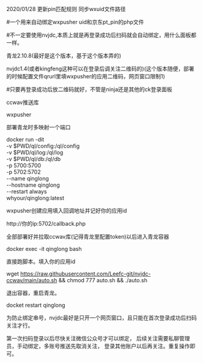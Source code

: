 2020/01/28
更新pin匹配规则
同步wxuid文件路径


#一个用来自动绑定wxpusher uid和京东pt_pin的php文件

#不一定要使用nvjdc,本质上就是再登录成功后扫码就会自动绑定，用什么面板都一样。

青龙2.10.8(最好是这个版本，基于这个版本弄的)

nvjdc1.4(或者kingfeng这种可以在登录后调关注二维码的)(这个版本随便，部署的时候配置文件qrurl里填wxpusher的应用二维码，网页窗口限制1) 

#只要再登录成功后放二维码就好，不管是ninja还是其他的ck登录面板

ccwav推送库

wxpusher

部署青龙时多映射一个端口

docker run -dit \
   -v $PWD/ql/config:/ql/config \
   -v $PWD/ql/log:/ql/log \
   -v $PWD/ql/db:/ql/db \
   -p 5700:5700 \
   -p 5702:5702 \
   --name qinglong \
   --hostname qinglong \
   --restart always \
   whyour/qinglong:latest

wxpusher创建应用填入回调地址并记好你的应用id

http://你的ip:5702/callback.php

全部部署好并拉取ccwav库(记得青龙里配置token)以后进入青龙容器

docker exec -it qinglong bash

直接跑脚本。填入你的应用id

wget https://raw.githubusercontent.com/Leefc-git/nvjdc-ccwav/main/auto.sh && chmod 777 auto.sh && ./auto.sh

退出容器，重启青龙。

docket restart qinglong

为防止绑定串号，nvjdc最好是只开一个网页窗口，且只能在首次登录成功后扫码关注才行。

第一次扫码登录以后尽快关注微信公众号才可以绑定，
   后续关注需要私聊管理员，手动绑定，多账号推送先取消关注，
   登录其他账户以后再关注。重复操作即可。
